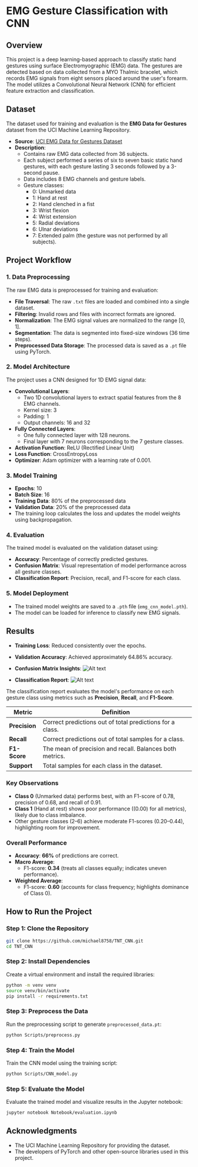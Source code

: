 # EMG Gesture Classification with CNN

## Overview
This project is a deep learning-based approach to classify static hand gestures using surface Electromyographic (EMG) data. The gestures are detected based on data collected from a MYO Thalmic bracelet, which records EMG signals from eight sensors placed around the user's forearm. The model utilizes a Convolutional Neural Network (CNN) for efficient feature extraction and classification.

## Dataset
The dataset used for training and evaluation is the **EMG Data for Gestures** dataset from the UCI Machine Learning Repository.
- **Source**: [UCI EMG Data for Gestures Dataset](https://archive.ics.uci.edu/dataset/481/emg+data+for+gestures)
- **Description**:
  - Contains raw EMG data collected from 36 subjects.
  - Each subject performed a series of six to seven basic static hand gestures, with each gesture lasting 3 seconds followed by a 3-second pause.
  - Data includes 8 EMG channels and gesture labels.
  - Gesture classes:
    - 0: Unmarked data
    - 1: Hand at rest
    - 2: Hand clenched in a fist
    - 3: Wrist flexion
    - 4: Wrist extension
    - 5: Radial deviations
    - 6: Ulnar deviations
    - 7: Extended palm (the gesture was not performed by all subjects).



## Project Workflow

### 1. **Data Preprocessing**
The raw EMG data is preprocessed for training and evaluation:
- **File Traversal**: The raw `.txt` files are loaded and combined into a single dataset.
- **Filtering**: Invalid rows and files with incorrect formats are ignored.
- **Normalization**: The EMG signal values are normalized to the range [0, 1].
- **Segmentation**: The data is segmented into fixed-size windows (36 time steps).
- **Preprocessed Data Storage**: The processed data is saved as a `.pt` file using PyTorch.

### 2. **Model Architecture**
The project uses a CNN designed for 1D EMG signal data:
- **Convolutional Layers**:
  - Two 1D convolutional layers to extract spatial features from the 8 EMG channels.
  - Kernel size: 3
  - Padding: 1
  - Output channels: 16 and 32
- **Fully Connected Layers**:
  - One fully connected layer with 128 neurons.
  - Final layer with 7 neurons corresponding to the 7 gesture classes.
- **Activation Function**: ReLU (Rectified Linear Unit)
- **Loss Function**: CrossEntropyLoss
- **Optimizer**: Adam optimizer with a learning rate of 0.001.

### 3. **Model Training**
- **Epochs**: 10
- **Batch Size**: 16
- **Training Data**: 80% of the preprocessed data
- **Validation Data**: 20% of the preprocessed data
- The training loop calculates the loss and updates the model weights using backpropagation.

### 4. **Evaluation**
The trained model is evaluated on the validation dataset using:
- **Accuracy**: Percentage of correctly predicted gestures.
- **Confusion Matrix**: Visual representation of model performance across all gesture classes.
- **Classification Report**: Precision, recall, and F1-score for each class.

### 5. **Model Deployment**
- The trained model weights are saved to a `.pth` file (`emg_cnn_model.pth`).
- The model can be loaded for inference to classify new EMG signals.

## Results
- **Training Loss**: Reduced consistently over the epochs.
- **Validation Accuracy**: Achieved approximately 64.86% accuracy.
- **Confusion Matrix Insights**:
![Alt text](Confusion_matrix.png)

- **Classification Report**:
![Alt text](Classification_report.png)

The classification report evaluates the model's performance on each gesture class using metrics such as **Precision**, **Recall**, and **F1-Score**.

| **Metric**         | **Definition**                                                                                       |
|---------------------|---------------------------------------------------------------------------------------------------|
| **Precision**      | Correct predictions out of total predictions for a class.                                         |
| **Recall**         | Correct predictions out of total samples for a class.                                    |
| **F1-Score**       | The mean of precision and recall. Balances both metrics.                                     |
| **Support**        | Total samples for each class in the dataset.                                               |

### **Key Observations**
- **Class 0** (Unmarked data) performs best, with an F1-score of 0.78, precision of 0.68, and recall of 0.91.
- **Class 1** (Hand at rest) shows poor performance (\(0.00\) for all metrics), likely due to class imbalance.
- Other gesture classes (2–6) achieve moderate F1-scores (0.20–0.44), highlighting room for improvement.

### **Overall Performance**
- **Accuracy**: **66%** of predictions are correct.
- **Macro Average**: 
  - F1-score: **0.34** (treats all classes equally; indicates uneven performance).
- **Weighted Average**:
  - F1-score: **0.60** (accounts for class frequency; highlights dominance of Class 0).


## How to Run the Project

### Step 1: Clone the Repository
```bash
git clone https://github.com/michael8758/TNT_CNN.git
cd TNT_CNN
```

### Step 2: Install Dependencies
Create a virtual environment and install the required libraries:
```bash
python -m venv venv
source venv/bin/activate
pip install -r requirements.txt
```

### Step 3: Preprocess the Data
Run the preprocessing script to generate `preprocessed_data.pt`:
```bash
python Scripts/preprocess.py
```

### Step 4: Train the Model
Train the CNN model using the training script:
```bash
python Scripts/CNN_model.py
```

### Step 5: Evaluate the Model
Evaluate the trained model and visualize results in the Jupyter notebook:
```bash
jupyter notebook Notebook/evaluation.ipynb
```

## Acknowledgments
- The UCI Machine Learning Repository for providing the dataset.
- The developers of PyTorch and other open-source libraries used in this project.

